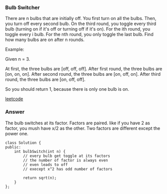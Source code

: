 ### Bulb Switcher
There are n bulbs that are initially off. You first turn on all the bulbs. Then, you turn off every second bulb. On the third round, you toggle every third bulb (turning on if it's off or turning off if it's on). For the ith round, you toggle every i bulb. For the nth round, you only toggle the last bulb. Find how many bulbs are on after n rounds.

Example:

Given n = 3. 

At first, the three bulbs are [off, off, off].
After first round, the three bulbs are [on, on, on].
After second round, the three bulbs are [on, off, on].
After third round, the three bulbs are [on, off, off]. 

So you should return 1, because there is only one bulb is on.

[leetcode](https://leetcode.com/problems/bulb-switcher/description/)

### Answer 
The bulb switches at its factor. Factors are paired. like if you have 2 as factor, you mush have x/2 as the other. Two factors are different except the power one. 

	class Solution {
	public:
	    int bulbSwitch(int n) {
	        // every bulb get toggle at its factors
	        // the number of factor is always even
	        // even leads to off
	        // execept x^2 has odd number of factors
	        
	        return sqrt(n);
	    }
	};
